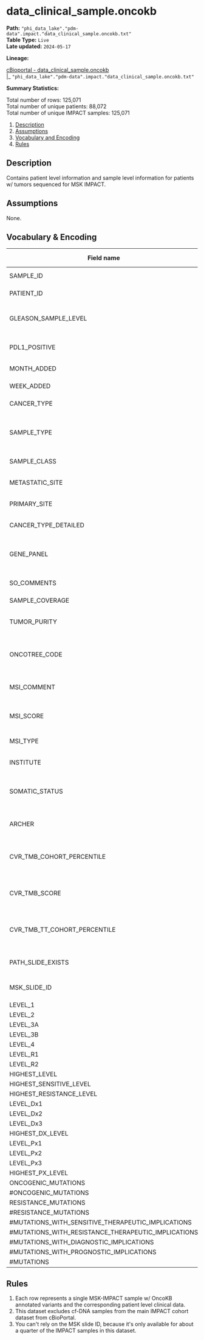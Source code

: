 # data_clinical_sample.oncokb

<b>Path:</b> `"phi_data_lake"."pdm-data".impact."data_clinical_sample.oncokb.txt"` <br/>
<b>Table Type:</b> `Live` <br/>
<b>Late updated:</b> `2024-05-17` <br/>

<b>Lineage:</b> 

[cBioportal - data_clinical_sample.oncokb](https://github.mskcc.org/cdsi/oncokb-annotated-msk-impact/blob/main/data_clinical_sample.oncokb.txt.gz) <br/>
|_ `"phi_data_lake"."pdm-data".impact."data_clinical_sample.oncokb.txt"` <br/>

<b>Summary Statistics:</b>

Total number of rows: 125,071 <br/>
Total number of unique patients: 88,072 <br/>
Total number of unique IMPACT samples: 125,071 <br/>


1. [Description](#description)
2. [Assumptions](#assumptions)
3. [Vocabulary and Encoding](#vocabulary)
3. [Rules](#rules)


## Description <a name="description"></a>

Contains patient level information and sample level information for patients w/ tumors sequenced for MSK IMPACT.

## Assumptions <a name="assumptions"></a>

None. 

## Vocabulary & Encoding <a name="vocabulary"></a>

| **Field name** | **Description** | **Field Type** | **Data Type** | **Format** |
|---|---|---|---|---|
| SAMPLE_ID | The IMPACT sample ID | ID | string | |
| PATIENT_ID | The patient's DMP_ID | ID | string | |
| GLEASON_SAMPLE_LEVEL | Gleason score reported on sample | | string | '0', '1', ... '9' |
| PDL1_POSITIVE | Was sample labelled PD-L1 positive? | boolean | string | 'Yes', 'No', or '' |
| MONTH_ADDED | Month added to cBioPortal | date | string | YYYY/MM |
| WEEK_ADDED | Week added to cBioPortal | date | string | YYYY 'Wk.' # |
| CANCER_TYPE | General cancer type | categorical | string | |
| SAMPLE_TYPE | Is sample primary of metastatic? | categorical | string | 'Primary', 'Metastasis', 'Unknowm', 'Local Recurrence' |
| SAMPLE_CLASS | | categorical | string | 'cfDNA', 'Tumor'|
| METASTATIC_SITE | Location of metastatic site | categorical | string | |
| PRIMARY_SITE | Location of primary site | categorical | string | |
| CANCER_TYPE_DETAILED | Specific cancer subtype | categorical | string | |
| GENE_PANEL | The IMPACT gene panel that was used | categorical | string | IMPACT341, IMPACT410, etc.|
| SO_COMMENTS | Physician sign-out comments | | string | |
| SAMPLE_COVERAGE | | | string | |
| TUMOR_PURITY | Proportion of cancer cells in tissue sample | | string | |
| ONCOTREE_CODE | The OncoTree cancer-type code | ID | string | |
| MSI_COMMENT | Microsatellite Instability (MSI) comment | | string | |
| MSI_SCORE | Microsatellite Instability (MSI) score | | string | |
| MSI_TYPE | Microsatellite Instability (MSI) type | categorical | string | Stable, Instable, or Indeterminate |
| INSTITUTE | Institute source | categorical | string | MSKCC, etc. |
| SOMATIC_STATUS | Is there a matched somatic sample for comparison? | categorical | string | Matched, Unmatched |
| ARCHER | Was MSK-ARCHER test performed? | boolean | string | 'YES', 'NO' |
| CVR_TMB_COHORT_PERCENTILE | Tumor Mutation Burden % across cancer types | | string | |
| CVR_TMB_SCORE | Tumor Mutation Burden score | | string | |
| CVR_TMB_TT_COHORT_PERCENTILE | Tumor Mutation Burden % within cancer type | | string | |
| PATH_SLIDE_EXISTS | Is there a pathology slide ID? | boolean | string | YES, NO |
| MSK_SLIDE_ID | Matching pathology slide ID | ID | string | |
| LEVEL_1 | | | string | |
| LEVEL_2 | | | string | |
| LEVEL_3A | | | string | |
| LEVEL_3B | | | string | |
| LEVEL_4 | | | string | |
| LEVEL_R1 | | | string | |
| LEVEL_R2 | | | string | |
| HIGHEST_LEVEL | | | string | |
| HIGHEST_SENSITIVE_LEVEL | | | string | |
| HIGHEST_RESISTANCE_LEVEL | | | string | |
| LEVEL_Dx1 | | | string | |
| LEVEL_Dx2 | | | string | |
| LEVEL_Dx3 | | | string | |
| HIGHEST_DX_LEVEL | | | string | |
| LEVEL_Px1 | | | string | |
| LEVEL_Px2 | | | string | |
| LEVEL_Px3 | | | string | |
| HIGHEST_PX_LEVEL | | | string | |
| ONCOGENIC_MUTATIONS | | | string | |
| #ONCOGENIC_MUTATIONS | | count | string | |
| RESISTANCE_MUTATIONS | | | string | |
| #RESISTANCE_MUTATIONS | | count | string | |
| #MUTATIONS_WITH_SENSITIVE_THERAPEUTIC_IMPLICATIONS | | count | string | |
| #MUTATIONS_WITH_RESISTANCE_THERAPEUTIC_IMPLICATIONS | | count | string | |
| #MUTATIONS_WITH_DIAGNOSTIC_IMPLICATIONS | | count | string | |
| #MUTATIONS_WITH_PROGNOSTIC_IMPLICATIONS | | count | string | |
| #MUTATIONS | | count | string | |

## Rules <a name="rules"></a>

1. Each row represents a single MSK-IMPACT sample w/ OncoKB annotated variants and the corresponding patient level clinical data.
2. This dataset excludes cf-DNA samples from the main IMPACT cohort dataset from cBioPortal.
3. You can't rely on the MSK slide ID, because it's only available for about a quarter of the IMPACT samples in this dataset.

